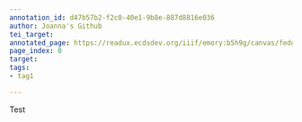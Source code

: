 ```yaml
---
annotation_id: d47b57b2-f2c0-40e1-9b8e-887d8816e036
author: Joanna's Github
tei_target: 
annotated_page: https://readux.ecdsdev.org/iiif/emory:b5h9g/canvas/fedora:emory:gnfvk
page_index: 0
target: 
tags:
- tag1

---
```

<p>Test</p>